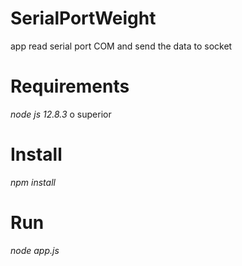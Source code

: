 # SerialPortWeight
app read serial port COM and send the data to socket

# Requirements
*node js 12.8.3* o superior

# Install
*npm install*

# Run
*node app.js*
